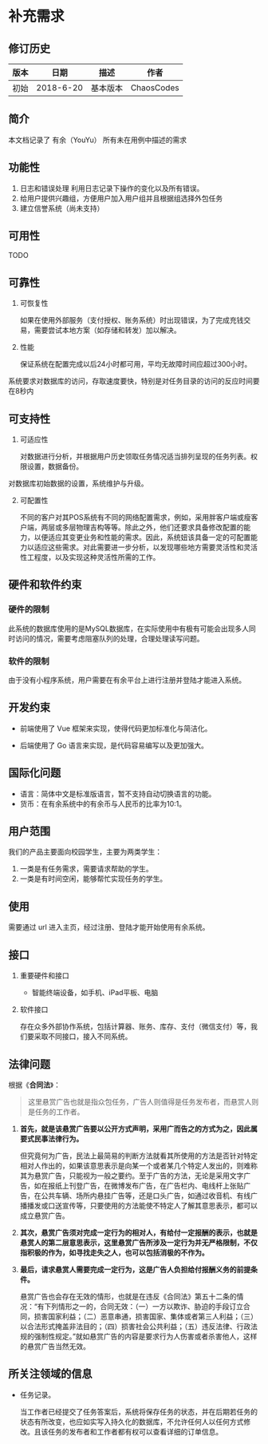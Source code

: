 # 补充需求

## 修订历史

| 版本 | 日期      | 描述     | 作者       |
| ---- | --------- | -------- | ---------- |
| 初始 | 2018-6-20 | 基本版本 | ChaosCodes |

## 简介

本文档记录了 有余（YouYu） 所有未在用例中描述的需求

## 功能性

1. 日志和错误处理 利用日志记录下操作的变化以及所有错误。
2. 给用户提供兴趣组，方便用户加入用户组并且根据组选择外包任务
3. 建立信誉系统（尚未支持）

## 可用性

TODO

## 可靠性

1. 可恢复性

   如果在使用外部服务（支付授权、账务系统）时出现错误，为了完成充钱交易，需要尝试本地方案（如存储和转发）加以解决。

2. 性能

   保证系统在配置完成以后24小时都可用，平均无故障时间应超过300小时。

系统要求对数据库的访问，存取速度要快，特别是对任务目录的访问的反应时间要在8秒内

## 可支持性

1. 可适应性

   对数据进行分析，并根据用户历史领取任务情况适当排列呈现的任务列表。权限设置，数据备份。

对数据库初始数据的设置，系统维护与升级。

2. 可配置性

   不同的客户对其POS系统有不同的网络配置需求，例如，采用胖客户端或瘦客户端，两层或多层物理吉构等等。除此之外，他们还要求具备修改配置的能力，以便适应其变更业务和性能的需求。因此，系统妞该具备一定的可配置能力以适应这些需求。对此需要进一步分析，以发现哪些地方需要灵活性和灵活性工程度，以及实现这种灵活性所需的工作。

## 硬件和软件约束

### 硬件的限制

此系统的数据库使用的是MySQL数据库，在实际使用中有极有可能会出现多人同时访问的情况，需要考虑阻塞队列的处理，合理处理读写问题。

### 软件的限制

由于没有小程序系统，用户需要在有余平台上进行注册并登陆才能进入系统。

## 开发约束

* 前端使用了 Vue 框架来实现，使得代码更加标准化与简洁化。

* 后端使用了 Go 语言来实现，是代码容易编写以及更加强大。

## 国际化问题

- 语言：简体中文是标准版语言，暂不支持自动切换语言的功能。
- 货币：在有余系统中的有余币与人民币的比率为10:1。

## 用户范围

我们的产品主要面向校园学生，主要为两类学生：

1.  一类是有任务需求，需要请求帮助的学生。
2.  一类是有时间空闲，能够帮忙实现任务的学生。

## 使用

需要通过 url 进入主页，经过注册、登陆才能开始使用有余系统。

## 接口

1. 重要硬件和接口
   * 智能终端设备，如手机、iPad平板、电脑

2. 软件接口

   存在众多外部协作系统，包括计算器、账务、库存、支付（微信支付）等，我们要采取不同接口，接入不同系统。

## 法律问题

根据《**合同法**》：

> 这里悬赏广告也就是指众包任务，广告人则值得是任务发布者，而悬赏人则是任务的工作者。

1. **首先，就是该悬赏广告要以公开方式声明，采用广而告之的方式为之，因此属要式民事法律行为。**

   但究竟何为广告，民法上最简易的判断方法就看其所使用的方法是否针对特定相对人作出的，如果该意思表示是向某一个或者某几个特定人发出的，则难称其为悬赏广告，只能视为一般之要约。至于广告的方法，无论是采用文字广告，如在报纸上刊登广告，在微博发布广告，在广告栏内、电线杆上张贴广告，在公共车辆、场所内悬挂广告等，还是口头广告，如通过收音机、有线广播播发或口送宣传等，只要使用的方法能使不特定人了解其意思表示，都可以成立悬赏广告。

2. **其次，悬赏广告须对完成一定行为的相对人，有给付一定报酬的表示，也就是悬赏人的第二层意思表示，这里悬赏广告所涉及一定行为并无严格限制，不仅指积极的作为，如寻找走失之人，也可以包括消极的不作为。**

3. **最后，请求悬赏人需要完成一定行为，这是广告人负担给付报酬义务的前提条件。**

   悬赏广告也会存在无效的情形，也就是在违反《合同法》第五十二条的情况：“有下列情形之一的，合同无效：（一）一方以欺诈、胁迫的手段订立合同，损害国家利益；（二）恶意串通，损害国家、集体或者第三人利益；（三）以合法形式掩盖非法目的；（四）损害社会公共利益；（五）违反法律、行政法规的强制性规定。”就如悬赏广告的内容是要求行为人伤害或者杀害他人，这样的悬赏广告当然无效。

## 所关注领域的信息

* 任务记录。

  当工作者已经提交了任务答案后，系统将保存任务的状态，并在后期若任务的状态有所改变，也应如实写入持久化的数据库，不允许任何人以任何方式修改。且该任务的发布者和工作者都有权可以查看详细的订单信息。